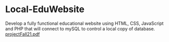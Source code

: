 # Local-EduWebsite
Develop a fully functional educational website using HTML, CSS, JavaScript and PHP that will connect to mySQL to control a local copy of database.
[projectFall21.pdf](https://github.com/Alhatoon/Local-EduWebsite/files/8261544/projectFall21.pdf)
